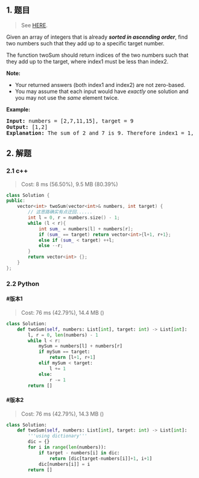 ## 1. 题目

> See [HERE](https://leetcode.com/problems/two-sum-ii-input-array-is-sorted/).

<div><p>Given an array of integers that is already <strong><em>sorted in ascending order</em></strong>, find two numbers such that they add up to a specific target number.</p>

<p>The function twoSum should return indices of the two numbers such that they add up to the target, where index1 must be less than index2.</p>

<p><strong>Note:</strong></p>

<ul>
	<li>Your returned answers (both index1 and index2) are not zero-based.</li>
	<li>You may assume that each input would have <em>exactly</em> one solution and you may not use the <em>same</em> element twice.</li>
</ul>

<p><strong>Example:</strong></p>

<pre><strong>Input:</strong> numbers = [2,7,11,15], target = 9
<strong>Output:</strong> [1,2]
<strong>Explanation:</strong> The sum of 2 and 7 is 9. Therefore index1 = 1, index2 = 2.</pre>
</div>

## 2. 解题

### 2.1 c++

> Cost: 8 ms (56.50%), 9.5 MB (80.39%)

```cpp
class Solution {
public:
    vector<int> twoSum(vector<int>& numbers, int target) {
        // 这思路确实有点迂回......
        int l = 0, r = numbers.size() - 1;
        while (l < r){
            int sum_ = numbers[l] + numbers[r];
            if (sum_ == target) return vector<int>{l+1, r+1};
            else if (sum_ < target) ++l;
            else --r;
        }
        return vector<int> {};
    }
};
```

### 2.2 Python

#### #版本1

> Cost: 76 ms (42.79%), 14.4 MB ()

```python
class Solution:
    def twoSum(self, numbers: List[int], target: int) -> List[int]:
        l, r = 0, len(numbers) - 1
        while l < r:
            mySum = numbers[l] + numbers[r]
            if mySum == target:
                return [l+1, r+1]
            elif mySum < target:
                l += 1
            else:
                r -= 1
        return []  
```

#### #版本2

> Cost: 76 ms (42.79%), 14.3 MB ()

```python
class Solution:
    def twoSum(self, numbers: List[int], target: int) -> List[int]:
        '''using dictionary'''
        dic = {}
        for i in range(len(numbers)):
            if target - numbers[i] in dic:
                return [dic[target-numbers[i]]+1, i+1]
            dic[numbers[i]] = i
        return []
```
